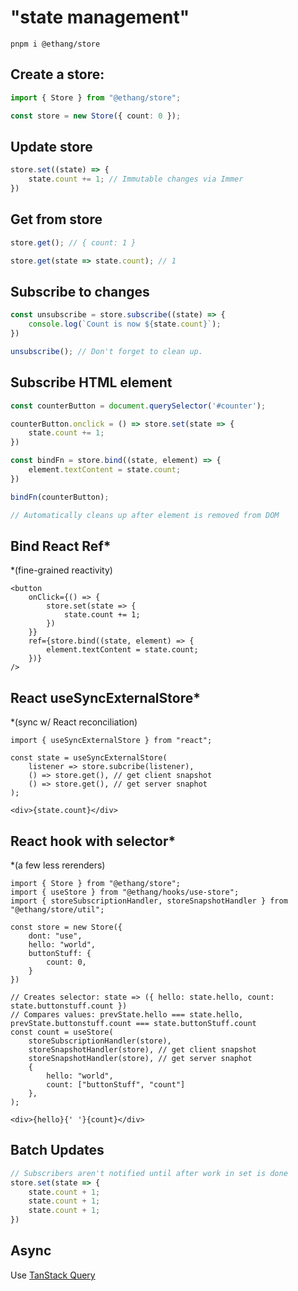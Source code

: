 # "state management"

```shell
pnpm i @ethang/store
```

## Create a store:

```ts
import { Store } from "@ethang/store";

const store = new Store({ count: 0 });
```

## Update store

```ts
store.set((state) => {
    state.count += 1; // Immutable changes via Immer
})
```

## Get from store

```ts
store.get(); // { count: 1 }

store.get(state => state.count); // 1
```

## Subscribe to changes

```ts
const unsubscribe = store.subscribe((state) => {
    console.log(`Count is now ${state.count}`);
})

unsubscribe(); // Don't forget to clean up.
```

## Subscribe HTML element

```ts
const counterButton = document.querySelector('#counter');

counterButton.onclick = () => store.set(state => {
    state.count += 1;
})

const bindFn = store.bind((state, element) => {
    element.textContent = state.count; 
})

bindFn(counterButton);

// Automatically cleans up after element is removed from DOM
```

## Bind React Ref*

*(fine-grained reactivity)

```tsx
<button
    onClick={() => {
        store.set(state => {
            state.count += 1;
        })
    }}
    ref={store.bind((state, element) => {
        element.textContent = state.count;
    })}
/>
```

## React useSyncExternalStore*

*(sync w/ React reconciliation)

```tsx
import { useSyncExternalStore } from "react";

const state = useSyncExternalStore(
    listener => store.subcribe(listener),
    () => store.get(), // get client snapshot
    () => store.get(), // get server snaphot
);

<div>{state.count}</div>
```

## React hook with selector*

*(a few less rerenders)

```tsx
import { Store } from "@ethang/store";
import { useStore } from "@ethang/hooks/use-store";
import { storeSubscriptionHandler, storeSnapshotHandler } from "@ethang/store/util";

const store = new Store({
    dont: "use",
    hello: "world",
    buttonStuff: {
        count: 0,
    }
})

// Creates selector: state => ({ hello: state.hello, count: state.buttonstuff.count })
// Compares values: prevState.hello === state.hello, prevState.buttonstuff.count === state.buttonStuff.count
const count = useStore(
    storeSubscriptionHandler(store),
    storeSnapshotHandler(store), // get client snapshot
    storeSnapshotHandler(store), // get server snaphot
    { 
        hello: "world",
        count: ["buttonStuff", "count"] 
    },
);

<div>{hello}{' '}{count}</div>
```

## Batch Updates

```ts
// Subscribers aren't notified until after work in set is done
store.set(state => {
    state.count + 1;
    state.count + 1;
    state.count + 1;
})
```

## Async

Use [TanStack Query](https://tanstack.com/query/latest)
